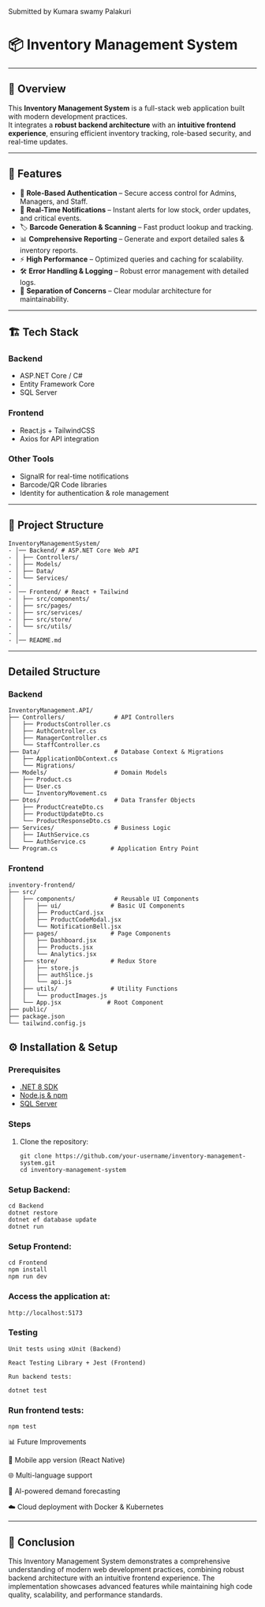 Submitted by Kumara swamy Palakuri 
# 📦 Inventory Management System

---
## 📖 Overview
This **Inventory Management System** is a full-stack web application built with modern development practices.  
It integrates a **robust backend architecture** with an **intuitive frontend experience**, ensuring efficient inventory tracking, role-based security, and real-time updates.
 
---

## 🚀 Features
- 🔐 **Role-Based Authentication** – Secure access control for Admins, Managers, and Staff.
- 🔔 **Real-Time Notifications** – Instant alerts for low stock, order updates, and critical events.
- 🏷️ **Barcode Generation & Scanning** – Fast product lookup and tracking.
- 📊 **Comprehensive Reporting** – Generate and export detailed sales & inventory reports.
- ⚡ **High Performance** – Optimized queries and caching for scalability.
- 🛠️ **Error Handling & Logging** – Robust error management with detailed logs.
- 📂 **Separation of Concerns** – Clear modular architecture for maintainability.

---

## 🏗️ Tech Stack
### Backend
- ASP.NET Core / C#  
- Entity Framework Core  
- SQL Server  

### Frontend
- React.js + TailwindCSS  
- Axios for API integration  

### Other Tools
- SignalR for real-time notifications  
- Barcode/QR Code libraries  
- Identity for authentication & role management  

---

## 📂 Project Structure
```
InventoryManagementSystem/
- │── Backend/ # ASP.NET Core Web API
- │ ├── Controllers/
- │ ├── Models/
- │ ├── Data/
- │ └── Services/
- │
- │── Frontend/ # React + Tailwind
- │ ├── src/components/
- │ ├── src/pages/
- │ ├── src/services/
- │ ├── src/store/
- │ └── src/utils/
- │
- │── README.md 
```
---
## Detailed Structure
### Backend
```
InventoryManagement.API/
├── Controllers/              # API Controllers
│   ├── ProductsController.cs
│   ├── AuthController.cs
│   ├── ManagerController.cs
│   └── StaffController.cs
├── Data/                     # Database Context & Migrations
│   ├── ApplicationDbContext.cs
│   └── Migrations/
├── Models/                   # Domain Models
│   ├── Product.cs
│   ├── User.cs
│   └── InventoryMovement.cs
├── Dtos/                     # Data Transfer Objects
│   ├── ProductCreateDto.cs
│   ├── ProductUpdateDto.cs
│   └── ProductResponseDto.cs
├── Services/                 # Business Logic
│   ├── IAuthService.cs
│   └── AuthService.cs
└── Program.cs               # Application Entry Point

```
### Frontend
```
inventory-frontend/
├── src/
│   ├── components/           # Reusable UI Components
│   │   ├── ui/              # Basic UI Components
│   │   ├── ProductCard.jsx
│   │   ├── ProductCodeModal.jsx
│   │   └── NotificationBell.jsx
│   ├── pages/               # Page Components
│   │   ├── Dashboard.jsx
│   │   ├── Products.jsx
│   │   └── Analytics.jsx
│   ├── store/               # Redux Store
│   │   ├── store.js
│   │   ├── authSlice.js
│   │   └── api.js
│   ├── utils/               # Utility Functions
│   │   └── productImages.js
│   └── App.jsx             # Root Component
├── public/
├── package.json
└── tailwind.config.js

```


## ⚙️ Installation & Setup
### Prerequisites
- [.NET 8 SDK](https://dotnet.microsoft.com/download)
- [Node.js & npm](https://nodejs.org/)
- [SQL Server](https://www.microsoft.com/en-us/sql-server/)

### Steps
1. Clone the repository:
   ```
   git clone https://github.com/your-username/inventory-management-system.git
   cd inventory-management-system 

### Setup Backend:
```
cd Backend
dotnet restore
dotnet ef database update
dotnet run
```

### Setup Frontend:
```
cd Frontend
npm install
npm run dev 
```


### Access the application at:
```
http://localhost:5173
```
### Testing
```
Unit tests using xUnit (Backend)

React Testing Library + Jest (Frontend)

Run backend tests:

dotnet test 
```


### Run frontend tests:
```
npm test
```

📊 Future Improvements

📱 Mobile app version (React Native)

🌐 Multi-language support

🤖 AI-powered demand forecasting

☁️ Cloud deployment with Docker & Kubernetes

---
 📜 Conclusion
-
This Inventory Management System demonstrates a comprehensive understanding of modern web development practices, combining robust backend architecture with an intuitive frontend experience.
The implementation showcases advanced features while maintaining high code quality, scalability, and performance standards.

